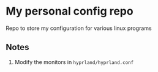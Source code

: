 # My personal config repo
Repo to store my configuration for various linux programs

## Notes
1. Modify the monitors in `hyprland/hyprland.conf`
